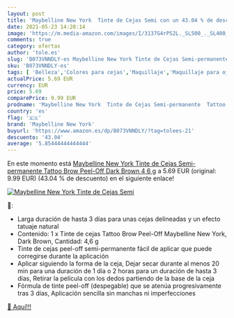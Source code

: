 ```yaml
---
layout: post
title: 'Maybelline New York  Tinte de Cejas Semi con un 43.04 % de descuento'
date: 2021-05-23 14:28:14
image: 'https://m.media-amazon.com/images/I/3137G4rPS2L._SL500_._SL400_.jpg'
comments: true
category: ofertas
author: 'tole.es'
slug: 'B073VNNDLY-es Maybelline New York Tinte de Cejas Semi-permanente Tattoo...'
sku: 'B073VNNDLY-es'
tags: [ 'Belleza','Colores para cejas','Maquillaje','Maquillaje para ojos','maybelline','maybelline new york', ]
actualPrice: 5.69 EUR
currency: EUR
price: 5.69
comparePrice: 9.99 EUR
prodname: 'Maybelline New York  Tinte de Cejas Semi-permanente  Tattoo Brow Peel-Off  Dark Brown  4 6 g'
country: 'es'
flag: '🇪🇸'
brand: 'Maybelline New York'
buyurl: 'https://www.amazon.es/dp/B073VNNDLY/?tag=tolees-21'
descuento: '43.04'
average: '5.85444444444444'
---
```


En este momento está [Maybelline New York  Tinte de Cejas Semi-permanente  Tattoo Brow Peel-Off  Dark Brown  4 6 g](https://www.amazon.es/dp/B073VNNDLY/?tag=tolees-21) a 5.69 EUR (original: 9.99 EUR) (43.04 %  de descuento) en el siguiente enlace!

[![Maybelline New York  Tinte de Cejas Semi](https://m.media-amazon.com/images/I/3137G4rPS2L._SL500_._SL400_.jpg)](https://www.amazon.es/dp/B073VNNDLY/?tag=tolees-21)

🔎:

- Larga duración de hasta 3 días para unas cejas delineadas y un efecto tatuaje natural
- Contenido: 1 x Tinte de cejas Tattoo Brow Peel-Off Maybelline New York, Dark Brown, Cantidad: 4,6 g
- Tinte de cejas peel-off semi-permanente fácil de aplicar que puede corregirse durante la aplicación
- Aplicar siguiendo la forma de la ceja, Dejar secar durante al menos 20 min para una duración de 1 día o 2 horas para un duración de hasta 3 días, Retirar la película con los dedos partiendo de la base de la ceja
- Fórmula de tinte peel-off (despegable) que se atenúa progresivamente tras 3 días, Aplicación sencilla sin manchas ni imperfecciones

[🛒 Aquí!!!](https://www.amazon.es/dp/B073VNNDLY/?tag=tolees-21)

